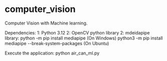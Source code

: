# computer_vision
Computer Vision with Machine learning.

Dependencies:
1: Python 3.12
2: OpenCV python library
2: mdeidapipe library: 
  python -m pip install mediapipe (On Windows)
  python3 -m pip install mediapipe --break-system-packages (On Ubuntu)

Execute the application:
python air_can_ml.py

